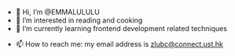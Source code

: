 - 👋 Hi, I’m @EMMALULULU
- 👀 I’m interested in reading and cooking
- 🌱 I’m currently learning frontend development related techniques
<!-- - 💞️ I’m looking to collaborate on ... -->
- 📫 How to reach me: my email address is zlubc@connect.ust.hk

<!---
EMMALULULU/EMMALULULU is a ✨ special ✨ repository because its `README.md` (this file) appears on your GitHub profile.
You can click the Preview link to take a look at your changes.
--->
